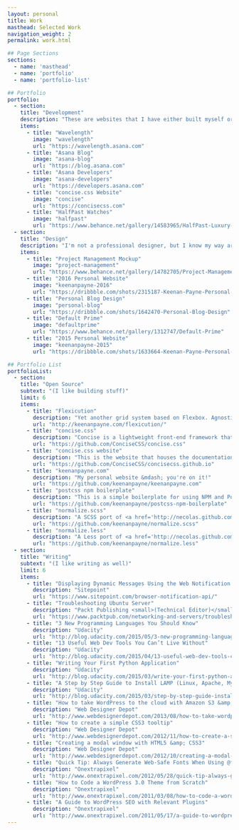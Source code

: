 ```yaml
---
layout: personal
title: Work
masthead: Selected Work
navigation_weight: 2
permalink: work.html

## Page Sections
sections:
  - name: 'masthead'
  - name: 'portfolio'
  - name: 'portfolio-list'

## Portfolio
portfolio:
  - section:
    title: "Development"
    description: "These are websites that I have either built myself or have taken worked on as the role of lead front-end architect."
    items:
      - title: "Wavelength"
        image: "wavelength"
        url: "https://wavelength.asana.com"
      - title: "Asana Blog"
        image: "asana-blog"
        url: "https://blog.asana.com"
      - title: "Asana Developers"
        image: "asana-developers"
        url: "https://developers.asana.com"
      - title: "concise.css Website"
        image: "concise"
        url: "https://concisecss.com"
      - title: "HalfPast Watches"
        image: "halfpast"
        url: "https://www.behance.net/gallery/14583965/HalfPast-Luxury-Watches"
  - section:
    title: "Design"
    description: "I'm not a professional designer, but I know my way around Photoshop and Sketch well enough to bring my ideas to life."
    items:
      - title: "Project Management Mockup"
        image: "project-management"
        url: "https://www.behance.net/gallery/14782705/Project-Management-Dashboard-Mockup"
      - title: "2016 Personal Website"
        image: "keenanpayne-2016"
        url: "https://dribbble.com/shots/2315187-Keenan-Payne-Personal-Website-2015"
      - title: "Personal Blog Design"
        image: "personal-blog"
        url: "https://dribbble.com/shots/1642470-Personal-Blog-Design"
      - title: "Default Prime"
        image: "defaultprime"
        url: "https://www.behance.net/gallery/1312747/Default-Prime"
      - title: "2015 Personal Website"
        image: "keenanpayne-2015"
        url: "https://dribbble.com/shots/1633664-Keenan-Payne-Personal-Website"

## Portfolio List
portfolioList:
  - section:
    title: "Open Source"
    subtext: "(I like building stuff)"
    limit: 6
    items:
      - title: "Flexicution"
        description: "Yet another grid system based on Flexbox. Agnostic, easy-to-use, customizable."
        url: "http://keenanpayne.com/flexicution/"
      - title: "concise.css"
        description: "Concise is a lightweight front-end framework that I built with the help of my colleague <a href='http://jameskolce.com/' title='James Kolce' target='_blank'>James Kolce</a>"
        url: "https://github.com/ConciseCSS/concise.css"
      - title: "concise.css website"
        description: "This is the website that houses the documentation for concise.css"
        url: "https://github.com/ConciseCSS/concisecss.github.io"
      - title: "keenanpayne.com"
        description: "My personal website &mdash; you're on it!"
        url: "https://github.com/keenanpayne/keenanpayne.com"
      - title: "postcss npm boilerplate"
        description: "This is a simple boilerplate for using NPM and PostCSS to handle my common front-end development environments."
        url: "https://github.com/keenanpayne/postcss-npm-boilerplate"
      - title: "normalize.scss"
        description: "A SCSS port of <a href='http://necolas.github.com/normalize.css/' target='_blank'>normalize.css</a>"
        url: "https://github.com/keenanpayne/normalize.scss"
      - title: "normalize.less"
        description: "A Less port of <a href='http://necolas.github.com/normalize.css/' target='_blank'>normalize.css</a>"
        url: "https://github.com/keenanpayne/normalize.less"
  - section:
    title: "Writing"
    subtext: "(I like writing as well)"
    limit: 6
    items:
      - title: "Displaying Dynamic Messages Using the Web Notification API"
        description: "Sitepoint"
        url: "https://www.sitepoint.com/browser-notification-api/"
      - title: "Troubleshooting Ubuntu Server"
        description: "Packt Publishing <small>(Technical Editor)</small>"
        url: "https://www.packtpub.com/networking-and-servers/troubleshooting-ubuntu-server"
      - title: "3 New Programming Languages You Should Know"
        description: "Udacity"
        url: "http://blog.udacity.com/2015/05/3-new-programming-languages-know.html"
      - title: "13 Useful Web Dev Tools You Can’t Live Without"
        description: "Udacity"
        url: "http://blog.udacity.com/2015/04/13-useful-web-dev-tools-cant-live-without.html"
      - title: "Writing Your First Python Application"
        description: "Udacity"
        url: "http://blog.udacity.com/2015/03/write-your-first-python-application.html"
      - title: "A Step by Step Guide to Install LAMP (Linux, Apache, MySQL, Python) on Ubuntu"
        description: "Udacity"
        url: "http://blog.udacity.com/2015/03/step-by-step-guide-install-lamp-linux-apache-mysql-python-ubuntu.html"
      - title: "How to take WordPress to the cloud with Amazon S3 &amp; CloudFront"
        description: "Web Designer Depot"
        url: "http://www.webdesignerdepot.com/2013/08/how-to-take-wordpress-to-the-cloud-with-amazon-s3-cloudfront/"
      - title: "How to create a simple CSS3 tooltip"
        description: "Web Designer Depot"
        url: "http://www.webdesignerdepot.com/2012/11/how-to-create-a-simple-css3-tooltip/"
      - title: "Creating a modal window with HTML5 &amp; CSS3"
        description: "Web Designer Depot"
        url: "http://www.webdesignerdepot.com/2012/10/creating-a-modal-window-with-html5-and-css3/"
      - title: "Quick Tip: Always Generate Web-Safe Fonts When Using @font-face"
        description: "Onextrapixel"
        url: "http://www.onextrapixel.com/2012/05/28/quick-tip-always-generate-web-safe-fonts-when-using-font-face/"
      - title: "How to Code a WordPress 3.0 Theme from Scratch"
        description: "Onextrapixel"
        url: "http://www.onextrapixel.com/2011/03/08/how-to-code-a-wordpress-3-0-theme-from-scratch/"
      - title: "A Guide to WordPress SEO with Relevant Plugins"
        description: "Onextrapixel"
        url: "http://www.onextrapixel.com/2011/05/17/a-guide-to-wordpress-seo-with-relevant-plugins/"
---
```

